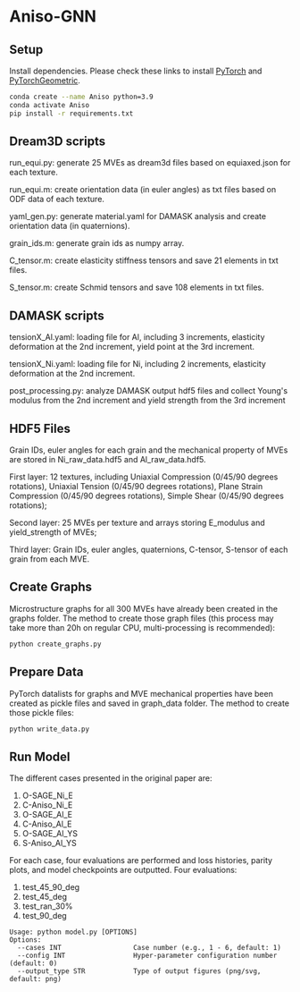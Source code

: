 # Aniso-GNN
 
## Setup
Install dependencies. Please check these links to install [PyTorch](https://pytorch.org/get-started/locally/) and [PyTorchGeometric](https://pytorch-geometric.readthedocs.io/en/latest/notes/installation.html).
```bash
conda create --name Aniso python=3.9
conda activate Aniso
pip install -r requirements.txt
```
## Dream3D scripts
run_equi.py: generate 25 MVEs as dream3d files based on equiaxed.json for each texture.

run_equi.m: create orientation data (in euler angles) as txt files based on ODF data of each texture.

yaml_gen.py: generate material.yaml for DAMASK analysis and create orientation data (in quaternions).

grain_ids.m: generate grain ids as numpy array.

C_tensor.m: create elasticity stiffness tensors and save 21 elements in txt files.

S_tensor.m: create Schmid tensors and save 108 elements in txt files.

## DAMASK scripts
tensionX_Al.yaml: loading file for Al, including 3 increments, elasticity deformation at the 2nd increment, yield point at the 3rd increment.

tensionX_Ni.yaml: loading file for Ni, including 2 increments, elasticity deformation at the 2nd increment.

post_processing.py: analyze DAMASK output hdf5 files and collect Young's modulus from the 2nd increment and yield strength from the 3rd increment

## HDF5 Files
Grain IDs, euler angles for each grain and the mechanical property of MVEs are stored in Ni_raw_data.hdf5 and Al_raw_data.hdf5. 

First layer: 12 textures, including
  Uniaxial Compression (0/45/90 degrees rotations),
  Uniaxial Tension (0/45/90 degrees rotations),
  Plane Strain Compression (0/45/90 degrees rotations),
  Simple Shear (0/45/90 degrees rotations);

Second layer: 25 MVEs per texture and arrays storing E_modulus and yield_strength of MVEs; 

Third layer: Grain IDs, euler angles, quaternions, C-tensor, S-tensor of each grain from each MVE. 

## Create Graphs
Microstructure graphs for all 300 MVEs have already been created in the graphs folder. The method to create those graph files (this process may take more than 20h on regular CPU, multi-processing is recommended):
```bash
python create_graphs.py
```

## Prepare Data
PyTorch datalists for graphs and MVE mechanical properties have been created as pickle files and saved in graph_data folder. The method to create those pickle files:
```bash
python write_data.py
```

## Run Model
The different cases presented in the original paper are:
  1. O-SAGE_Ni_E
  2. C-Aniso_Ni_E
  3. O-SAGE_Al_E
  4. C-Aniso_Al_E
  5. O-SAGE_Al_YS
  6. S-Aniso_Al_YS
  
For each case, four evaluations are performed and loss histories, parity plots, and model checkpoints are outputted.
Four evaluations:
  1. test_45_90_deg
  2. test_45_deg
  3. test_ran_30%
  4. test_90_deg

```
Usage: python model.py [OPTIONS]
Options:
  --cases INT                  Case number (e.g., 1 - 6, default: 1)
  --config INT                 Hyper-parameter configuration number (default: 0)
  --output_type STR            Type of output figures (png/svg, default: png)
```
